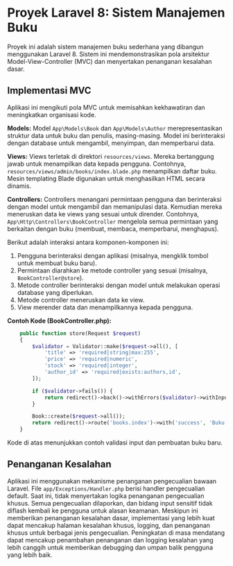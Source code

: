 # Proyek Laravel 8: Sistem Manajemen Buku

Proyek ini adalah sistem manajemen buku sederhana yang dibangun menggunakan Laravel 8.  Sistem ini mendemonstrasikan pola arsitektur Model-View-Controller (MVC) dan menyertakan penanganan kesalahan dasar.

## Implementasi MVC

Aplikasi ini mengikuti pola MVC untuk memisahkan kekhawatiran dan meningkatkan organisasi kode.

**Models:** Model `App\Models\Book` dan `App\Models\Author` merepresentasikan struktur data untuk buku dan penulis, masing-masing. Model ini berinteraksi dengan database untuk mengambil, menyimpan, dan memperbarui data.

**Views:** Views terletak di direktori `resources/views`.  Mereka bertanggung jawab untuk menampilkan data kepada pengguna.  Contohnya, `resources/views/admin/books/index.blade.php` menampilkan daftar buku.  Mesin templating Blade digunakan untuk menghasilkan HTML secara dinamis.

**Controllers:** Controllers menangani permintaan pengguna dan berinteraksi dengan model untuk mengambil dan memanipulasi data.  Kemudian mereka meneruskan data ke views yang sesuai untuk dirender.  Contohnya, `App\Http\Controllers\BookController` mengelola semua permintaan yang berkaitan dengan buku (membuat, membaca, memperbarui, menghapus).

Berikut adalah interaksi antara komponen-komponen ini:

1. Pengguna berinteraksi dengan aplikasi (misalnya, mengklik tombol untuk membuat buku baru).
2. Permintaan diarahkan ke metode controller yang sesuai (misalnya, `BookController@store`).
3. Metode controller berinteraksi dengan model untuk melakukan operasi database yang diperlukan.
4. Metode controller meneruskan data ke view.
5. View merender data dan menampilkannya kepada pengguna.

**Contoh Kode (BookController.php):**

```php
    public function store(Request $request)
    {
        $validator = Validator::make($request->all(), [
            'title' => 'required|string|max:255',
            'price' => 'required|numeric',
            'stock' => 'required|integer',
            'author_id' => 'required|exists:authors,id',
        ]);

        if ($validator->fails()) {
            return redirect()->back()->withErrors($validator)->withInput();
        }

        Book::create($request->all());
        return redirect()->route('books.index')->with('success', 'Buku berhasil dibuat!');
    }
```

Kode di atas menunjukkan contoh validasi input dan pembuatan buku baru.


## Penanganan Kesalahan

Aplikasi ini menggunakan mekanisme penanganan pengecualian bawaan Laravel.  File `app/Exceptions/Handler.php` berisi handler pengecualian default. Saat ini, tidak menyertakan logika penanganan pengecualian khusus. Semua pengecualian dilaporkan, dan bidang input sensitif tidak diflash kembali ke pengguna untuk alasan keamanan. Meskipun ini memberikan penanganan kesalahan dasar, implementasi yang lebih kuat dapat mencakup halaman kesalahan khusus, logging, dan penanganan khusus untuk berbagai jenis pengecualian.  Peningkatan di masa mendatang dapat mencakup penambahan penanganan dan logging kesalahan yang lebih canggih untuk memberikan debugging dan umpan balik pengguna yang lebih baik.